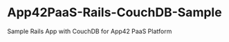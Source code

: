 App42PaaS-Rails-CouchDB-Sample
==============================

Sample Rails App with CouchDB for App42 PaaS Platform